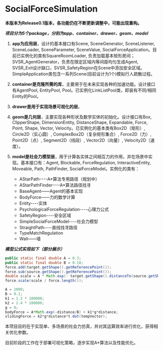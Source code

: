 

# SocialForceSimulation

**本版本为Release0.1版本，各功能仍在不断更新调整中，可能出现重构。**

***项目分为5个package，分别为app、container、drawer、geom、model***

1. **app为应用层**，设计的基本接口有Scene, SceneGenerator, SceneListener, SceneLoader, SceneParameter, SceneValue, SocialForceApplication。目前已实例化的类有SquareRoomLoader, 负责加载基本矩形房间；SVSR_AgentGenerator，负责在限定区域内等间距均匀生成Agent, SVSR_Exit设计缺口，SVSR_SafetyRegion在Scene中添加安全区域。SimpleApplication类包含一系列Scene(目前设计为1个)模拟行人疏散过程。

2. **container是克隆所需的库**，主要用于在未来实现各种的加速功能。设计接口有AgentPool, EntityPool, Pool。已实例化LinkListPool类，即装有不同/相同Entity的Pool。

3. **drawer是用于实现场景可视化的层**。

4. **geom是几何层**，主要实现各种形状及数学实体的初始化。设计接口有Box, ClipperShape, DimensionEntity, DistanceShape, Expandable, Force, Point, Shape, Vector, Velocity。已实例化的基本类有Box2D（矩形）, Circle2D（实心圆）, ComplexBox2D（复杂矩形集合）, Force2D（力）, Point2D（点）, Segment2D（线段）, Vector2D（向量）, Velocity2D（速度）。

5. **model是社会力模型层**，用于计算各实体之间相互力的作用，并在场景中实现。基本接口有：Agent, Blockable, ForceRegulation, InteractiveEntity, Moveable, Path, PathFinder, SocialForceModel。实例化的类有：

   - AStarPath----A*算法专用路径（规划中）
   - AStarPathFinder----A*算法路径找寻
   - BaseAgent——Agent的基本实现
   - BodyForce——力的数学计算
   - Entity----实体
   - PsychologicalForceRegulation----心理力公式
   - SafetyRegion----安全区域
   - SimpleSocialForceModel----社会力模型
   - StraightPath----直线找寻路径
   - TypeMatchRegulation
   - Wall——墙

***模型公式实现如下（部分展示）***

```java
public static final double A = 0.3;
public static final double B = 0.18;
force.add(target.getShape().getReferencePoint());
force.sub(source.getShape().getReferencePoint());
double scale = A * Math.exp(- target.getShape().distanceTo(source.getShape()) / B);
force.scale(scale / force.length());
```

```java
A = 2000;
B = 0.1;
k1 = 1.2 * 100000;
k2 = 2.4 * 100000;
g = 0;
bodyForce = A*Math.exp(-distance/B) + k1*g*distance;
slidingForce = k2*g*distance*t.dot(tempVector);
```

本项目目的在于实现单、多场景的社会力仿真，并对其运算效率进行优化，获得相关优化参数。


目前阶段的工作在于部署可视化策略，逐步实现A*算法以及性能优化。